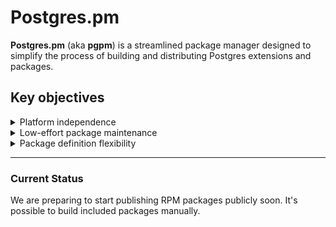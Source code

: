 # Postgres.pm

**Postgres.pm** (aka **pgpm**) is a streamlined package manager designed to simplify the process of building and
distributing Postgres extensions and packages.

## Key objectives

<details>
<summary>Platform independence</summary>

Postgres.pm is designed to deliver Postgres extensions
in native packaging (such as RPM, DEB, OCI images, etc.)
to support the broad variety of usage patterns.

> [!NOTE]
> Early release is targeting RHEL-based distributions using
> official PGDG Postgres distributions with other options
> coming up.
</details>

<details>
<summary>Low-effort package maintenance</summary>

Postgres.pm embraces the concept of inferences: based
on given information, it'll figure out how to build the package
if it fits into a set of pre-defined rules.

New versions are automatically picked up and recognized.

Package definition can be as simple as this – with no routine
maintenace on new releases:

```ruby

class Pgvector < Pgpm::Package
  github "pgvector/pgvector"
end
```

</details>

<details>
<summary>Package definition flexibility</summary>

Packages definitions are defined in Ruby, allowing for near-infinite
flexibility of their definition when necessary.

This allows us to accomodate non-standard build and installation procedures
with ease.
</details>

---

### Current Status

We are preparing to start publishing RPM packages publicly soon. It's possible to build included packages manually.
